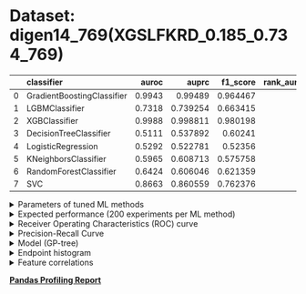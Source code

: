# Dataset: digen14_769(XGSLFKRD_0.185_0.734_769)

|    | classifier                 |   auroc |    auprc |   f1_score |   rank_auroc |   rank_auprc |   rank_f1 |
|---:|:---------------------------|--------:|---------:|-----------:|-------------:|-------------:|----------:|
|  0 | GradientBoostingClassifier |  0.9943 | 0.99489  |   0.964467 |            2 |            2 |         2 |
|  1 | LGBMClassifier             |  0.7318 | 0.739254 |   0.663415 |            4 |            4 |         4 |
|  2 | XGBClassifier              |  0.9988 | 0.998811 |   0.980198 |            1 |            1 |         1 |
|  3 | DecisionTreeClassifier     |  0.5111 | 0.537892 |   0.60241  |            8 |            7 |         6 |
|  4 | LogisticRegression         |  0.5292 | 0.522781 |   0.52356  |            7 |            8 |         8 |
|  5 | KNeighborsClassifier       |  0.5965 | 0.608713 |   0.575758 |            6 |            5 |         7 |
|  6 | RandomForestClassifier     |  0.6424 | 0.606046 |   0.621359 |            5 |            6 |         5 |
|  7 | SVC                        |  0.8663 | 0.860559 |   0.762376 |            3 |            3 |         3 |


<details>
<summary>Parameters of tuned ML methods</summary>


```
GradientBoostingClassifier(learning_rate=0.7303167487125685, max_depth=10,
                           min_samples_leaf=62, n_iter_no_change=20,
                           random_state=769, tol=1e-07,
                           validation_fraction=0.01)
LGBMClassifier(deterministic=True, force_row_wise=True, max_depth=9,
               metric='binary_logloss', n_jobs=1, num_leaves=512,
               objective='binary', random_state=769)
XGBClassifier(alpha=0.14445975205523132, base_score=0.5, booster='dart',
              colsample_bylevel=1, colsample_bynode=1, colsample_bytree=1,
              eta=0.9916515137148832, eval_metric='logloss', gamma=0.0,
              gpu_id=-1, importance_type='gain', interaction_constraints='',
              learning_rate=0.991651535, max_delta_step=0, max_depth=6,
              min_child_weight=1, missing=nan, monotone_constraints='()',
              n_estimators=96, n_jobs=1, nthread=1, num_parallel_tree=1,
              random_state=769, reg_alpha=0.144459754,
              reg_lambda=28.685324135942917, scale_pos_weight=1, subsample=1,
              tree_method='exact', use_label_encoder=False,
              validate_parameters=1, ...)
DecisionTreeClassifier(criterion='entropy', max_depth=9, min_samples_leaf=7,
                       min_samples_split=20, random_state=769)
LogisticRegression(C=4.4654098334081915, random_state=769, solver='saga')
KNeighborsClassifier(n_neighbors=8, p=1, weights='distance')
RandomForestClassifier(max_depth=10, max_features=None, min_samples_leaf=3,
                       min_samples_split=9, n_estimators=74, random_state=769)
SVC(C=1951.087099951524, class_weight='balanced', kernel='poly',
    probability=True, random_state=769, tol=2.7528221927025352e-05)
```

</details>

<details>
<summary>Expected performance (200 experiments per ML method)</summary>
<img src='digen14_769-box.svg' width=40% />
</details>

<details>
<summary>Receiver Operating Characteristics (ROC) curve</summary>
<img src='digen14_769-roc.svg' width=40% />
</details>

<details>
<summary>Precision-Recall Curve</summary>
<img src='digen14_769-prc.svg' width=40% />
</details>

<details>
<summary>Model (GP-tree)</summary>
<img src='digen14_769-model.svg' height=10% />
</details>

<details>
<summary>Endpoint histogram</summary>
<img src='digen14_769-endpoint.svg' width=40% />
</details>

<details>
<summary>Feature correlations</summary>
<img src='digen14_769-corr.svg' width=40% />
</details>

[**Pandas Profiling Report**](https://github.io/athril/digen-test/docs/profile/digen14_769.html)